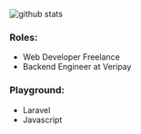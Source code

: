 ![github stats](https://github-readme-stats.vercel.app/api?username=robbyajm&show_icons=true)

### Roles:
- Web Developer Freelance
- Backend Engineer at Veripay

### Playground:
- Laravel
- Javascript
